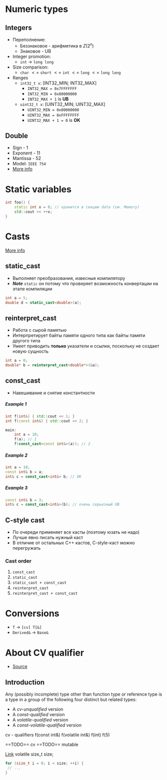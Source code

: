 # Numeric types
## Integers
- Переполнение:
	- Беззнаковое - арифметика в $Z(2^n)$
	- Знаковое - UB
- Integer promotion:
	- `int` -> `long long`
- Size comparison:
	- `char` $<=$ `short` $<=$ `int` $<=$ `long` $<=$ `long long`
- Ranges
	- `int32_t x`: $[$INT32_MIN; INT32_MAX$]$
		- `INT32_MAX = 0x7FFFFFFF`
		- `INT32_MIN = 0x80000000`
		- `INT32_MAX + 1` is **UB**
	- `uint32_t x`: $[$UINT32_MIN; UINT32_MAX$]$
		- `UINT32_MIN = 0x00000000`
		- `UINT32_MAX = 0xFFFFFFFF`
		- `UINT32_MAX + 1 = 0` is **OK**

## Double
- Sign - 1
- Exponent - 11
- Mantissa - 52
- Model: `IEEE 754`
- [More info](https://neerc.ifmo.ru/wiki/index.php?title=%D0%9F%D1%80%D0%B5%D0%B4%D1%81%D1%82%D0%B0%D0%B2%D0%BB%D0%B5%D0%BD%D0%B8%D0%B5_%D1%87%D0%B8%D1%81%D0%B5%D0%BB_%D1%81_%D0%BF%D0%BB%D0%B0%D0%B2%D0%B0%D1%8E%D1%89%D0%B5%D0%B9_%D1%82%D0%BE%D1%87%D0%BA%D0%BE%D0%B9)


# Static variables

```cpp
int foo() {
	static int x = 0; // хранится в секции data (см. Memory)
	std::cout << ++x;
}
```

# Casts
[More info](https://stackoverflow.com/questions/332030/when-should-static-cast-dynamic-cast-const-cast-and-reinterpret-cast-be-used)
## static_cast
- Выполняет преобразования, извесные компилятору
- _**Note**_ `static` он потому что проверяет возможность конвертации на этапе компиляции
```cpp
int a = 5;
double d = static_cast<double>(a);
```

## reinterpret_cast
- Работа с сырой памятью
- Интерпретирует байты памяти одного типа как байты памяти другого типа
- Умеет приводить **только** указатели и ссылки, поскольку не создает новую сущность
```cpp
int a = 0;
double* b = reinterpret_cast<double*>(&a);
```

## const_cast
- Навешивание и снятие константности

#####  Example 1
```cpp
int f(int&) { std::cout << 1; }
int f(const int&) { std::cout << 2; }

main:
	int a = 10;
	f(a); // 1
	f(const_cast<const int&>(a)); // 2
```
##### Example 2
```cpp
int a = 10;
const int& b = a;
int& c = const_cast<int&> b; // OK
```
##### Example 3
```cpp
const int& b = 3;
int& c = const_cast<int&>(b); // очень серьезный UB
```

## C-style cast
- По очереди применяет все касты (поэтому юзать не надо)
- Лучше явно писать нужный каст
- В отличие от остальных C++ кастов, C-style-каст можно перегружать
### Cast order
1. `const_cast`
2. `static_cast`
3. `static_cast + const_cast`
4. `reinterpret_cast`
5. `reinterpret_cast + const_cast`

# Conversions
- `T` -> `[cv] T[&]`
- `Derived&` -> `Base&`

# About CV qualifier
- [Source](https://en.cppreference.com/w/cpp/language/cv)
## Introduction
Any (possibly incomplete) type other than function type or reference type is a type in a group of the following four distinct but related types:
- A _cv-unqualified_ version
- A _const-qualified_ version
- A _volatile-qualified_ version
- A _const-volatile-qualified_ version


cv - qualifiers
f(const int&)
f(volatile int&)
f(int)
f(5)

==TODO== cv
==TODO== mutable

[Link](https://gitlab.com/Wanaphi/mipt_cpp_cs_seminars/-/blob/main/c_plus_plus_/01_oop_basics_/06_const_methods.cpp?ref_type=heads)
volatile size_t size;
```cpp
for (size_t i = 0; i < size; ++i) {
 // ...
}

```
